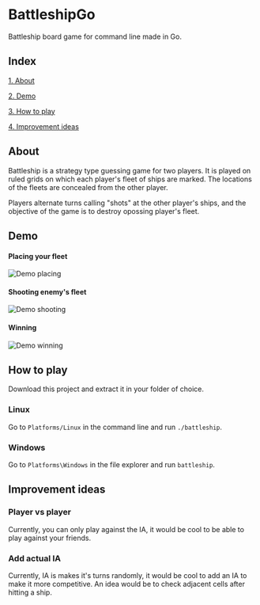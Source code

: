 # BattleshipGo
Battleship board game for command line made in Go.


## Index

[1. About](#about)

[2. Demo](#demo)

[3. How to play](#play)

[4. Improvement ideas](#ideas)


<a name="about"/>

## About

Battleship is a strategy type guessing game for two players. It is played on ruled grids on which each player's fleet of ships are marked. The locations of the fleets are 
concealed from the other player.

Players alternate turns calling "shots" at the other player's ships, and the objective of the game is to destroy opossing player's fleet.


<a name="demo"/>

## Demo

#### Placing your fleet

![Demo placing](https://j.gifs.com/XLzMNl.gif)

#### Shooting enemy's fleet

![Demo shooting](https://j.gifs.com/6Xq0PQ.gif)

#### Winning

![Demo winning](https://j.gifs.com/gZjkll.gif)

<a name="play"/>

## How to play

Download this project and extract it in your folder of choice.

### Linux

Go to `Platforms/Linux` in the command line and run `./battleship`.

### Windows

Go to `Platforms\Windows` in the file explorer and run `battleship`.

<a name="ideas"/>

## Improvement ideas

### Player vs player

Currently, you can only play against the IA, it would be cool to be able to play against your friends.

### Add actual IA

Currently, IA is makes it's turns randomly, it would be cool to add an IA to make it more competitive. An idea would be to check adjacent cells after hitting a ship. 

